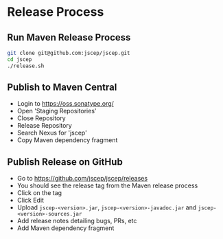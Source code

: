 # Release Process

## Run Maven Release Process

```bash
git clone git@github.com:jscep/jscep.git
cd jscep
./release.sh
```
## Publish to Maven Central

- Login to https://oss.sonatype.org/
- Open 'Staging Repositories'
- Close Repository
- Release Repository
- Search Nexus for 'jscep'
- Copy Maven dependency fragment

## Publish Release on GitHub

- Go to https://github.com/jscep/jscep/releases
- You should see the release tag from the Maven release process
- Click on the tag
- Click Edit
- Upload `jscep-<version>.jar`, `jscep-<version>-javadoc.jar` and `jscep-<version>-sources.jar`
- Add release notes detailing bugs, PRs, etc
- Add Maven dependency fragment
